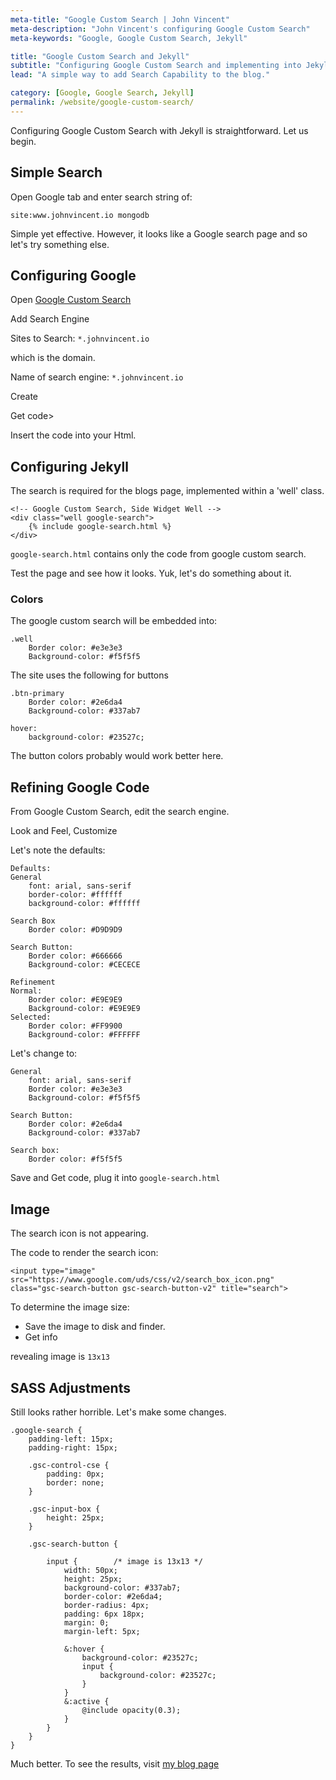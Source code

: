 ```yaml
---
meta-title: "Google Custom Search | John Vincent"
meta-description: "John Vincent's configuring Google Custom Search"
meta-keywords: "Google, Google Custom Search, Jekyll"

title: "Google Custom Search and Jekyll"
subtitle: "Configuring Google Custom Search and implementing into Jekyll"
lead: "A simple way to add Search Capability to the blog."

category: [Google, Google Search, Jekyll]
permalink: /website/google-custom-search/
---
```


Configuring Google Custom Search with Jekyll is straightforward. Let us begin.

<!-- end -->

## Simple Search 

Open Google tab and enter search string of:

```
site:www.johnvincent.io mongodb
```

Simple yet effective. However, it looks like a Google search page and so let's try something else.

## Configuring Google

Open [Google Custom Search](https://cse.google.com/cse/all)

Add Search Engine

Sites to Search: `*.johnvincent.io`

which is the domain.

Name of search engine: `*.johnvincent.io`

Create

Get code>

Insert the code into your Html.

## Configuring Jekyll

The search is required for the blogs page, implemented within a 'well' class.

``` 
<!-- Google Custom Search, Side Widget Well -->
<div class="well google-search">
    {% include google-search.html %}
</div>
```

`google-search.html` contains only the code from google custom search.

Test the page and see how it looks. Yuk, let's do something about it.

### Colors

The google custom search will be embedded into:

```
.well
	Border color: #e3e3e3
	Background-color: #f5f5f5
```

The site uses the following for buttons

```
.btn-primary
	Border color: #2e6da4
	Background-color: #337ab7

hover:
	background-color: #23527c;
```

The button colors probably would work better here.

## Refining Google Code

From Google Custom Search, edit the search engine.

Look and Feel, Customize

Let's note the defaults:

```
Defaults:
General
	font: arial, sans-serif
	border-color: #ffffff
	background-color: #ffffff

Search Box
	Border color: #D9D9D9

Search Button:
	Border color: #666666
	Background-color: #CECECE

Refinement
Normal:
	Border color: #E9E9E9
	Background-color: #E9E9E9
Selected:
	Border color: #FF9900
	Background-color: #FFFFFF
```

Let's change to:

```
General
	font: arial, sans-serif
	Border color: #e3e3e3
	Background-color: #f5f5f5

Search Button:
	Border color: #2e6da4
	Background-color: #337ab7

Search box:
	Border color: #f5f5f5
```

Save and Get code, plug it into `google-search.html`

## Image

The search icon is not appearing.

The code to render the search icon:

```
<input type="image" src="https://www.google.com/uds/css/v2/search_box_icon.png" class="gsc-search-button gsc-search-button-v2" title="search">
```

To determine the image size:

* Save the image to disk and finder.
* Get info

revealing image is `13x13`


## SASS Adjustments

Still looks rather horrible. Let's make some changes.

```
.google-search {
    padding-left: 15px;
    padding-right: 15px;

    .gsc-control-cse {
        padding: 0px;
        border: none;
    }

    .gsc-input-box {
        height: 25px;
    }

    .gsc-search-button {

        input {        /* image is 13x13 */
            width: 50px;
            height: 25px;
            background-color: #337ab7;
            border-color: #2e6da4;
            border-radius: 4px;
            padding: 6px 18px;
            margin: 0;
            margin-left: 5px;

            &:hover {
                background-color: #23527c;
                input {
                    background-color: #23527c;
                }
            }
            &:active {
                @include opacity(0.3);
            }
        }
    }
}
```

Much better. To see the results, visit [my blog page](/blog/)

